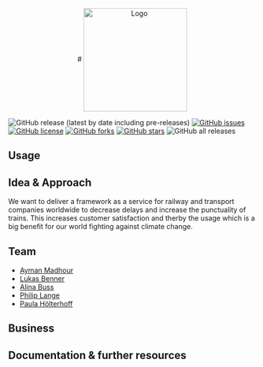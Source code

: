 <div align="center">
# <img src="./Docs/LibCap_simple_black.png" alt="Logo" width="210" align="center"/>
<br>
</div>

![GitHub release (latest by date including pre-releases)](https://img.shields.io/github/v/release/BennerLukas/on-time?include_prereleases)
[![GitHub issues](https://img.shields.io/github/issues/BennerLukas/on-time)](https://github.com/BennerLukas/on-time/issues)
[![GitHub license](https://img.shields.io/github/license/BennerLukas/on-time)](https://github.com/BennerLukas/on-time/blob/main/LICENSE)
[![GitHub forks](https://img.shields.io/github/forks/BennerLukas/on-time)](https://github.com/BennerLukas/on-time/network)
[![GitHub stars](https://img.shields.io/github/stars/BennerLukas/on-time)](https://github.com/BennerLukas/on-time/stargazers)
![GitHub all releases](https://img.shields.io/github/downloads/BennerLukas/on-time/total)

## Usage

## Idea & Approach
We want to deliver a framework as a service for railway and transport companies worldwide to decrease delays and increase the punctuality of trains. This increases customer satisfaction and therby the usage which is a big benefit for our world fighting against climate change.

## Team
- [Ayman Madhour](https://github.com/Madhour)
- [Lukas Benner](https://github.com/BennerLukas)
- [Alina Buss](https://github.com/Alinabuss)
- [Philip Lange](https://github.com/Sabokou)
- [Paula Hölterhoff](https://github.com/phoelti)

## Business

## Documentation & further resources
